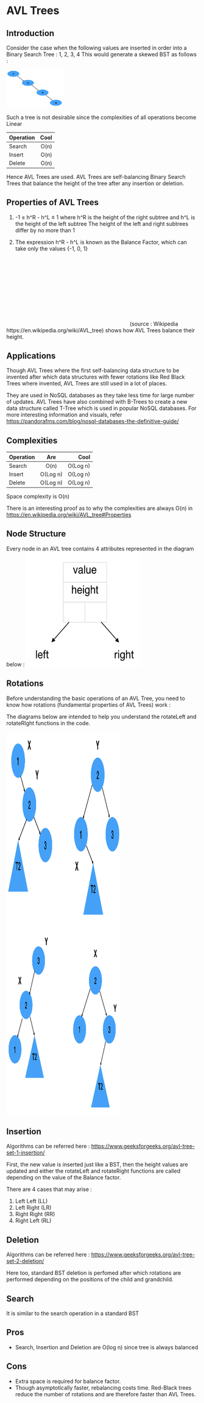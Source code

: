 # AVL Trees

## Introduction

Consider the case when the following values are inserted in order into a Binary Search Tree : 1, 2, 3, 4
This would generate a skewed BST as follows :

<img src="./images/skewedBST.png" alt="Skewed BST"
	title="Skewed BST" width="150" height="100" />

Such a tree is not desirable since the complexities of all operations become Linear 

| Operation     |  Cool  |
| ------------- | -----: |
|     Search    |  O(n)  |
|     Insert    |  O(n)  |
|     Delete    |  O(n)  |

Hence AVL Trees are used. AVL Trees are self-balancing Binary Search Trees that balance the height of the tree after any insertion or deletion.

## Properties of AVL Trees

1. -1 ≤ h^R - h^L ≤ 1
	where h^R is the height of the right subtree and h^L is the height of the left subtree
The height of the left and right subtrees differ by no more than 1

2. The expression h^R - h^L is known as the Balance Factor, which can take only the values {-1, 0, 1}

<img src="./images/AVL_Tree_Example.gif">
(source : Wikipedia https://en.wikipedia.org/wiki/AVL_tree) shows how AVL Trees balance their height.

## Applications

Though AVL Trees where the first self-balancing data structure to be invented after which data structures with fewer rotations like Red Black Trees where invented, AVL Trees are still used in a lot of places. 

They are used in NoSQL databases as they take less time for large number of updates. AVL Trees have also combined with B-Trees to create a new data structure called T-Tree which is used in popular NoSQL databases.
For more interesting information and visuals, refer https://pandorafms.com/blog/nosql-databases-the-definitive-guide/

## Complexities

| Operation        | Are           | Cool  |
| ------------- |:-------------:| -----:|
| Search     | O(n) | O(Log n)  |
| Insert      | O(Log n)      |   O(Log n) |
| Delete | O(Log n)     |    O(Log n) |

Space complexity is O(n)

There is an interesting proof as to why the complexities are always O(n) in https://en.wikipedia.org/wiki/AVL_tree#Properties

## Node Structure

Every node in an AVL tree contains 4 attributes represented in the diagram below :
<img src="./images/NodeStructure.png" width="300" height="300" >

## Rotations

Before understanding the basic operations of an AVL Tree, you need to know how rotations (fundamental properties of AVL Trees) work :

The diagrams below are intended to help you understand the rotateLeft and rotateRIght functions in the code.

<img src="./images/leftRotation.png" width="300" height="500" >
<img src="./images/rightRotation.png" width="300" height="500" >

## Insertion

Algorithms can be referred here : https://www.geeksforgeeks.org/avl-tree-set-1-insertion/

First, the new value is inserted just like a BST, then the height values are updated and either the rotateLeft and rotateRight functions are called depending on the value of the Balance factor.

There are 4 cases that may arise :
1. Left Left (LL)
1. Left Right (LR)
1. Right Right (RR)
1. Right Left (RL)

## Deletion

Algorithms can be referred here : https://www.geeksforgeeks.org/avl-tree-set-2-deletion/

Here too, standard BST deletion is perfomed after which rotations are performed depending on the positions of the child and grandchild.

## Search

It is similar to the search operation in a standard BST

## Pros

- Search, Insertion and Deletion are O(log n) since tree is always balanced

## Cons

- Extra space is required for balance factor. 
- Though asymptotically faster, rebalancing costs time. Red-Black trees reduce the number of rotations and are therefore faster than AVL Trees.

